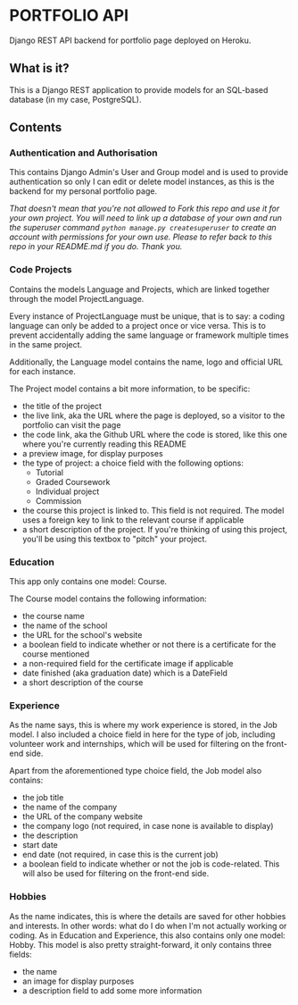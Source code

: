 # PORTFOLIO API

Django REST API backend for portfolio page deployed on Heroku.

## What is it?

This is a Django REST application to provide models for an SQL-based database (in my case, PostgreSQL). 

## Contents

### Authentication and Authorisation

This contains Django Admin's User and Group model and is used to provide authentication so only I can edit or delete model instances, as this is the backend for my personal portfolio page. 

_That doesn't mean that you're not allowed to Fork this repo and use it for your own project. You will need to link up a database of your own and run the superuser command ```python manage.py createsuperuser``` to create an account with permissions for your own use. Please to refer back to this repo in your README.md if you do. Thank you._

### Code Projects

Contains the models Language and Projects, which are linked together through the model ProjectLanguage. 

Every instance of ProjectLanguage must be unique, that is to say: a coding language can only be added to a project once or vice versa. This is to prevent accidentally adding the same language or framework multiple times in the same project. 

Additionally, the Language model contains the name, logo and official URL for each instance.

The Project model contains a bit more information, to be specific:
- the title of the project
- the live link, aka the URL where the page is deployed, so a visitor to the portfolio can visit the page
- the code link, aka the Github URL where the code is stored, like this one where you're currently reading this README
- a preview image, for display purposes
- the type of project: a choice field with the following options:
  - Tutorial
  - Graded Coursework
  - Individual project
  - Commission
 - the course this project is linked to. This field is not required. The model uses a foreign key to link to the relevant course if applicable
 - a short description of the project. If you're thinking of using this project, you'll be using this textbox to "pitch" your project.
 
### Education
 
This app only contains one model: Course.
 
The Course model contains the following information:
- the course name
- the name of the school
- the URL for the school's website
- a boolean field to indicate whether or not there is a certificate for the course mentioned
- a non-required field for the certificate image if applicable
- date finished (aka graduation date) which is a DateField
- a short description of the course
 
### Experience
 
As the name says, this is where my work experience is stored, in the Job model. I also included a choice field in here for the type of job, including volunteer work and internships, which will be used for filtering on the front-end side.

Apart from the aforementioned type choice field, the Job model also contains:
- the job title
- the name of the company
- the URL of the company website
- the company logo (not required, in case none is available to display)
- the description
- start date
- end date (not required, in case this is the current job)
- a boolean field to indicate whether or not the job is code-related. This will also be used for filtering on the front-end side.

### Hobbies

As the name indicates, this is where the details are saved for other hobbies and interests. In other words: what do I do when I'm not actually working or coding. As in Education and Experience, this also contains only one model: Hobby. This model is also pretty straight-forward, it only contains three fields:
- the name
- an image for display purposes
- a description field to add some more information
